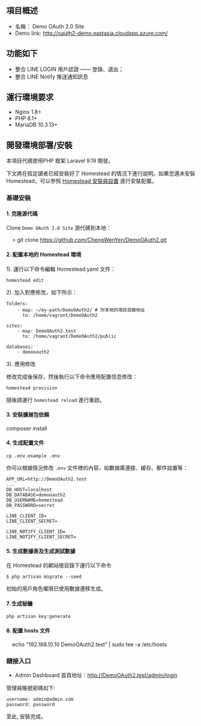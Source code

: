 ## 項目概述

* 名稱： Demo OAuth 2.0 Site
* Demo link: http://oauth2-demo.eastasia.cloudapp.azure.com/

## 功能如下

- 整合 LINE LOGIN 用戶認證 —— 登錄、退出；
- 整合 LINE Notify 推送通知訊息

## 運行環境要求

- Nginx 1.8+
- PHP 8.1+
- MariaDB 10.3.13+

## 開發環境部署/安裝

本項目代碼使用PHP 框架 Laravel 9.19 開發。

下文將在假定讀者已經安裝好了 Homestead 的情況下進行說明。如果您還未安裝 Homestead，可以參照 [Homestead 安裝與設置](https://learnku.com/docs/laravel/5.5/homestead#installation-and-setup) 進行安裝配置。

### 基礎安裝

#### 1. 克隆源代碼

Clone `Demo OAuth 2.0 Site` 源代碼到本地：

    > git clone https://github.com/ChengWenYen/DemoOAuth2.git

#### 2. 配置本地的 Homestead 環境

1). 運行以下命令編輯 Homestead.yaml 文件：

```shell
homestead edit
```

2). 加入對應修改，如下所示：

```
folders:
    - map: ~/my-path/DemoOAuth2/ # 你本地的項目目錄地址
      to: /home/vagrant/DemoOAuth2

sites:
    - map: DemoOAuth2.test
      to: /home/vagrant/DemoOAuth2/public

databases:
    - demooauth2
```

3). 應用修改

修改完成後保存，然後執行以下命令應用配置信息修改：

```shell
homestead provision
```

隨後請運行 `homestead reload` 進行重啟。

#### 3. 安裝擴展包依賴

composer install

#### 4. 生成配置文件

```
cp .env.example .env
```

你可以根據情況修改 `.env` 文件裡的內容，如數據庫連接、緩存、郵件設置等：

```
APP_URL=http://DemoOAuth2.test
...
DB_HOST=localhost
DB_DATABASE=demooauth2
DB_USERNAME=homestead
DB_PASSWORD=secret

LINE_CLIENT_ID=
LINE_CLIENT_SECRET=

LINE_NOTIFY_CLIENT_ID=
LINE_NOTIFY_CLIENT_SECRET=
```

#### 5. 生成數據表及生成測試數據

在 Homestead 的網站根目錄下運行以下命令

```shell
$ php artisan migrate --seed
```

初始的用戶角色權限已使用數據遷移生成。

#### 7. 生成秘鑰

```shell
php artisan key:generate
```

#### 8. 配置 hosts 文件

    echo "192.168.10.10 DemoOAuth2.test" | sudo tee -a /etc/hosts

### 鏈接入口

* Admin Dashboard 首頁地址：http://DemoOAuth2.test/admin/login

管理員賬號密碼如下:

```
username: admin@admin.com
password: password
```

至此, 安裝完成。
